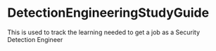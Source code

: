 # DetectionEngineeringStudyGuide
This is used to track the learning needed to get a job as a Security Detection Engineer

